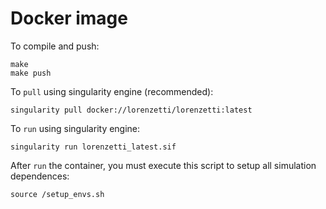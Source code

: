 # Docker image

To compile and push:

```
make
make push
```

To `pull` using singularity engine (recommended):

```
singularity pull docker://lorenzetti/lorenzetti:latest
```

To `run` using singularity engine:

```
singularity run lorenzetti_latest.sif
```

After `run` the container, you must execute this script to
setup all simulation dependences:

```
source /setup_envs.sh
```